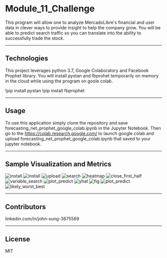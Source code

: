 # Module_11_Challenge

This program will allow one to analyze MercadoLibre's financial and user data in clever ways to provide insight to help the company grow. You will be able to predict search traffic so you can translate into the ability to successfully trade the stock.

---

## Technologies

This project leverages python 3.7, Google Colaboratory and Facebook Prophet library. You will install pystan and fbprohet temporarily on memory in the cloud while using the program on goole colab.

!pip install pystan
!pip install fbprophet 

---

## Usage

To use this application simply clone the repository and save forecasting_net_prophet_google_colab.ipynb in the Jupyter Notebook. Then go to the https://colab.research.google.com/ to launch google colab and upload forecasting_net_prophet_google_colab.ipynb that saved to your jupyter notebook.

---

## Sample Visualization and Metrics

![install](Images/google_colab.PNG)
![install](Images/install_google_colab.PNG)
![upload](Images/file_uploaded_read_csv.PNG)
![search](Images/search_trends.PNG)
![heatmap](Images/heatmap.PNG)
![close_first_half](Images/close_first_half.PNG)
![variable_search](Images/variable_search_trends_first_half.PNG)
![plot_predict](Images/plot_predictions.PNG)
![yhat](Images/yhat_yhat_upper_yhat_lower_hvplot.PNG)
![fig](Images/fig_mercado.PNG)
![plot_predict](Images/plot_predictions_mercado_sales.PNG)
![likely_worst_best](Images/most_likely_worst_case_best_case.PNG)

---

## Contributors

linkedin.com/in/john-sung-3675569

---

## License

MIT
